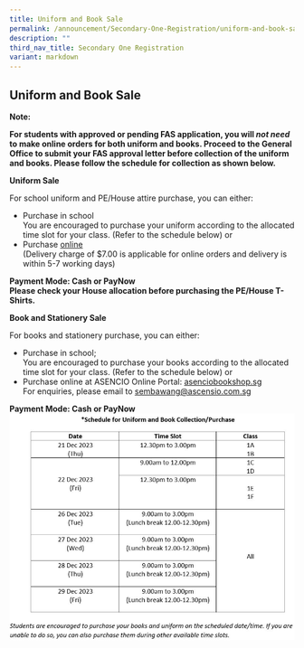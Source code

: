 ```yaml
---
title: Uniform and Book Sale
permalink: /announcement/Secondary-One-Registration/uniform-and-book-sale/
description: ""
third_nav_title: Secondary One Registration
variant: markdown
---
```

## Uniform and Book Sale


**Note:**

**For students with approved or pending FAS application, you will *not need* to make online orders for both uniform and books. Proceed to the General Office to submit your FAS approval letter before collection of the uniform and books. Please follow the schedule for collection as shown below.**

**Uniform Sale**

For school uniform and PE/House attire purchase, you can either:

* Purchase in school<br>
You are encouraged to purchase your uniform according to the allocated time slot for your class. (Refer to the schedule below)
or
* Purchase [online](https://www.beauvoix.com.sg/products/sembawang-secondary-school) 
<br> (Delivery charge of $7.00 is applicable for online orders and delivery is within 5-7 working days)

**Payment Mode: Cash or PayNow
<br>Please check your House allocation before purchasing the PE/House T-Shirts.**



**Book and Stationery Sale**

For books and stationery purchase, you can either:

* Purchase in school; 
<br>You are encouraged to purchase your books according to the allocated time slot for your class. (Refer to the schedule below)
or
* Purchase online at ASENCIO Online Portal: [asenciobookshop.sg](https://asenciobookshop.sg)
<br>For enquiries, please email to sembawang@ascensio.com.sg

**Payment Mode: Cash or PayNow**
![](/images/img_3_24.JPG)